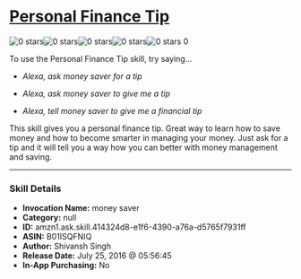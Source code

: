 # [Personal Finance Tip](http://alexa.amazon.com/#skills/amzn1.ask.skill.414324d8-e1f6-4390-a76a-d5765f7931ff)
![0 stars](../../images/ic_star_border_black_18dp_1x.png)![0 stars](../../images/ic_star_border_black_18dp_1x.png)![0 stars](../../images/ic_star_border_black_18dp_1x.png)![0 stars](../../images/ic_star_border_black_18dp_1x.png)![0 stars](../../images/ic_star_border_black_18dp_1x.png) 0

To use the Personal Finance Tip skill, try saying...

* *Alexa, ask money saver for a tip*

* *Alexa, ask money saver to give me a tip*

* *Alexa, tell money saver to give me a financial tip*

This skill gives you a personal finance tip. Great way to learn how to save money and how to become smarter in managing your money. 
Just ask for a tip and it will tell you a way how you can better with money management and saving.

***

### Skill Details

* **Invocation Name:** money saver
* **Category:** null
* **ID:** amzn1.ask.skill.414324d8-e1f6-4390-a76a-d5765f7931ff
* **ASIN:** B01ISQFNIQ
* **Author:** Shivansh Singh
* **Release Date:** July 25, 2016 @ 05:56:45
* **In-App Purchasing:** No
